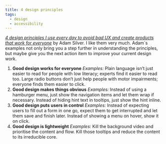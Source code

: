```yaml
---
title: 4 design principles
tags:
  - design
  - accessibility
---
```

[<cite>4 design principles I use every day to avoid bad UX and create products that work for everyone</cite>](https://adamsilver.io/blog/4-design-principles-i-use-every-day-to-avoid-bad-ux-and-create-products-that-work-for-everyone/) by Adam Silver. I like them very much.  Adam´s examples not only bring you a step further in understanding the principles, but maybe give you the next action item to improve your current design work.

1. **Good design works for everyone** *Examples:* Plain language isn’t just easier to read for people with low literacy; experts find it easier to read too. Large radio buttons don’t just help people with motor impairments; everyone finds them easier to click.
2. **Good design makes things obvious** *Examples:* Instead of using a hamburger menu, just show the navigation items and let them wrap if necessary. Instead of hiding hint text in tooltips, just show the hint inline.
3. **Good design puts users in control** *Examples:* Instead of expecting users to fill out a form in one go, expect them to get interrupted and let them save and finish later. Instead of showing a menu on hover, show it on click.
4. **Good design is lightweight** *Examples:* Kill the background video and prioritise the content and flow. Kill those tooltips and reduce the content to its irreducible core.
